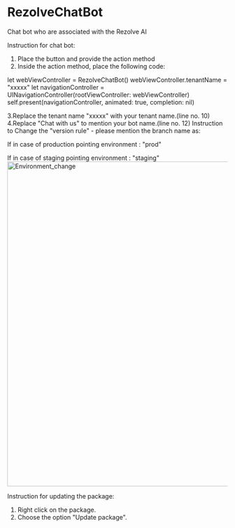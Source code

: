 # RezolveChatBot
Chat bot  who are associated with the Rezolve AI 


Instruction for chat bot:
1. Place the button and provide the action method
2. Inside the action method, place the following code:

let webViewController = RezolveChatBot()
        webViewController.tenantName = "xxxxx"
        let navigationController = UINavigationController(rootViewController: webViewController)
        self.present(navigationController, animated: true, completion: nil)

3.Replace the tenant name "xxxxx" with your tenant name.(line no. 10)
4.Replace "Chat with us" to mention your bot name.(line no. 12)
Instruction to Change the "version rule" - please mention the branch name as:

If in case of production pointing environment : "prod"

If in case of staging pointing environment : "staging"
<img width="741" alt="Environment_change" src="https://github.com/a-science/RezolveChatBot/assets/1118654/4abdb80f-7cd1-462a-a003-297391899e04">


Instruction for updating the package:
1. Right click on the package.
2. Choose the option "Update package".
